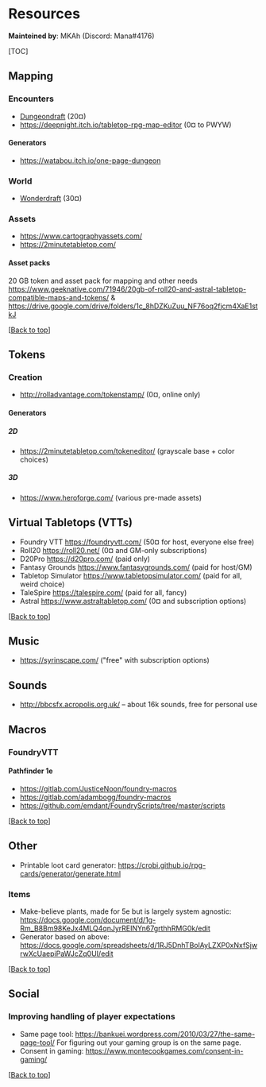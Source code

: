 # Resources

**Mainteined by**: MKAh (Discord: Mana#4176)

[TOC]

## Mapping

### Encounters

* [Dungeondraft](https://dungeondraft.net/) (20¤)
* https://deepnight.itch.io/tabletop-rpg-map-editor (0¤ to PWYW)

#### Generators

* https://watabou.itch.io/one-page-dungeon

### World

* [Wonderdraft](https://www.wonderdraft.net/) (30¤)

### Assets

* https://www.cartographyassets.com/
* https://2minutetabletop.com/


#### Asset packs

20 GB token and asset pack for mapping and other needs
https://www.geeknative.com/71946/20gb-of-roll20-and-astral-tabletop-compatible-maps-and-tokens/
& https://drive.google.com/drive/folders/1c_8hDZKuZuu_NF76oq2fjcm4XaE1stkJ

[[Back to top](#resources)]

## Tokens

### Creation

* http://rolladvantage.com/tokenstamp/ (0¤, online only)

#### Generators

##### 2D

* https://2minutetabletop.com/tokeneditor/ (grayscale base + color choices)

##### 3D

* https://www.heroforge.com/ (various pre-made assets)

## Virtual Tabletops (VTTs)

* Foundry VTT https://foundryvtt.com/ (50¤ for host, everyone else free)
* Roll20 https://roll20.net/ (0¤ and GM-only subscriptions)
* D20Pro https://d20pro.com/ (paid only)
* Fantasy Grounds https://www.fantasygrounds.com/ (paid for host/GM)
* Tabletop Simulator https://www.tabletopsimulator.com/ (paid for all, weird choice)
* TaleSpire https://talespire.com/ (paid for all, fancy)
* Astral https://www.astraltabletop.com/ (0¤ and subscription options)

[[Back to top](#resources)]

## Music

* https://syrinscape.com/ ("free" with subscription options)

## Sounds

* http://bbcsfx.acropolis.org.uk/ – about 16k sounds, free for personal use

## Macros

### FoundryVTT

#### Pathfinder 1e

* https://gitlab.com/JusticeNoon/foundry-macros
* https://gitlab.com/adambogg/foundry-macros
* https://github.com/emdant/FoundryScripts/tree/master/scripts

[[Back to top](#resources)]

## Other

* Printable loot card generator: https://crobi.github.io/rpg-cards/generator/generate.html

### Items

* Make-believe plants, made for 5e but is largely system agnostic: https://docs.google.com/document/d/1g-Rm_B8Bm98KeJx4MLQ4qnJyrREINYn67grthhRMG0k/edit
* Generator based on above: https://docs.google.com/spreadsheets/d/1RJ5DnhTBolAyLZXP0xNxfSjwrwXcUaepiPaWJcZq0UI/edit

[[Back to top](#resources)]

## Social

### Improving handling of player expectations

* Same page tool: https://bankuei.wordpress.com/2010/03/27/the-same-page-tool/
  For figuring out your gaming group is on the same page.
* Consent in gaming: https://www.montecookgames.com/consent-in-gaming/

[[Back to top](#resources)]